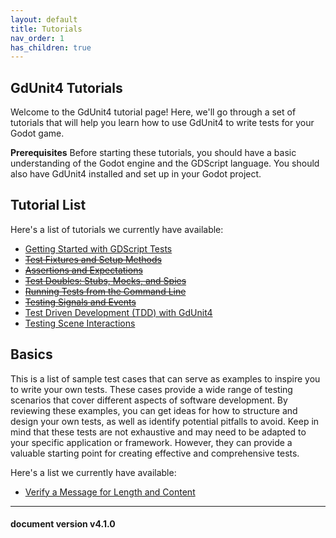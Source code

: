```yaml
---
layout: default
title: Tutorials
nav_order: 1
has_children: true
---
```


## GdUnit4 Tutorials
Welcome to the GdUnit4 tutorial page! Here, we'll go through a set of tutorials that will help you learn how to use GdUnit4 to write tests for your Godot game.



**Prerequisites**
Before starting these tutorials, you should have a basic understanding of the Godot engine and the GDScript language. You should also have GdUnit4 installed and set up in your Godot project.



## Tutorial List
Here's a list of tutorials we currently have available:<br>
* [Getting Started with GDScript Tests](/gdUnit4/first_steps/getting-started/#create-your-first-test)<br>
* [~~Test Fixtures and Setup Methods~~]()<br>
* [~~Assertions and Expectations~~]()<br>
* [~~Test Doubles: Stubs, Mocks, and Spies~~]()<br>
* [~~Running Tests from the Command Line~~]()<br>
* [~~Testing Signals and Events~~]()<br>
* [Test Driven Development (TDD) with GdUnit4](/gdUnit4/tutorials/tdd/#test-driven-development-tdd-with-gdunit4)<br>
* [Testing Scene Interactions](/gdUnit4/tutorials/scenerunner_examples/#testing-scene-interactions)<br>


## Basics
This is a list of sample test cases that can serve as examples to inspire you to write your own tests. These cases provide a wide range of testing scenarios that cover different aspects of software development. By reviewing these examples, you can get ideas for how to structure and design your own tests, as well as identify potential pitfalls to avoid. Keep in mind that these tests are not exhaustive and may need to be adapted to your specific application or framework. However, they can provide a valuable starting point for creating effective and comprehensive tests.

Here's a list we currently have available:<br>
* [Verify a Message for Length and Content](/gdUnit4/tutorials/tutorial_basics/#verify-a-message-for-length-and-content)<br>

---
<h4> document version v4.1.0 </h4>